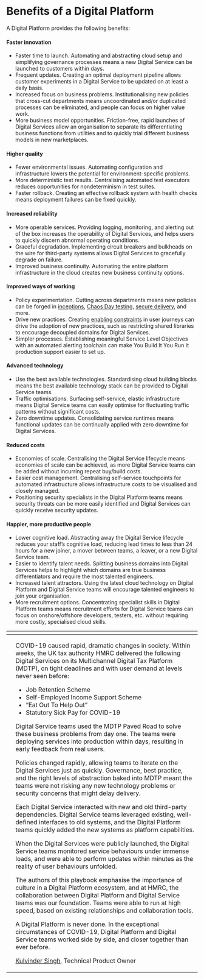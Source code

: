 # Benefits of a Digital Platform

A Digital Platform provides the following benefits:

#### Faster innovation

* Faster time to launch. Automating and abstracting cloud setup and simplifying governance processes means a new Digital Service can be launched to customers within days.
* Frequent updates. Creating an optimal deployment pipeline allows customer experiments in a Digital Service to be updated on at least a daily basis.
* Increased focus on business problems. Institutionalising new policies that cross-cut departments means uncoordinated and/or duplicated processes can be eliminated, and people can focus on higher value work.
* More business model opportunities. Friction-free, rapid launches of Digital Services allow an organisation to separate its differentiating business functions from utilities and to quickly trial different business models in new marketplaces.

#### Higher quality

* Fewer environmental issues. Automating configuration and infrastructure lowers the potential for environment-specific problems.
* More deterministic test results. Centralising automated test executors reduces opportunities for nondeterminism in test suites.
* Faster rollback. Creating an effective rollback system with health checks means deployment failures can be fixed quickly.

#### Increased reliability

* More operable services. Providing logging, monitoring, and alerting out of the box increases the operability of Digital Services, and helps users to quickly discern abnormal operating conditions.
* Graceful degradation. Implementing circuit breakers and bulkheads on the wire for third-party systems allows Digital Services to gracefully degrade on failure.
* Improved business continuity. Automating the entire platform infrastructure in the cloud creates new business continuity options.

#### Improved ways of working

* Policy experimentation. Cutting across departments means new policies can be forged in [inceptions](https://inception.playbook.ee/), [Chaos Day testing](https://chaos-day.playbook.ee/), [secure delivery](https://secure-delivery.playbook.ee/), and more. 
* Drive new practices. Creating [enabling constraints](https://theitriskmanager.com/2018/12/09/constraints-that-enable/) in user journeys can drive the adoption of new practices, such as restricting shared libraries to encourage decoupled domains for Digital Services.
* Simpler processes. Establishing meaningful Service Level Objectives with an automated alerting toolchain can make You Build It You Run It production support easier to set up.

#### Advanced technology

* Use the best available technologies. Standardising cloud building blocks means the best available technology stack can be provided to Digital Service teams.
* Traffic optimisations. Surfacing self-service, elastic infrastructure means Digital Service teams can easily optimise for fluctuating traffic patterns without significant costs.
* Zero downtime updates. Consolidating service runtimes means functional updates can be continually applied with zero downtime for Digital Services.

#### Reduced costs

* Economies of scale. Centralising the Digital Service lifecycle means economies of scale can be achieved, as more Digital Service teams can be added without incurring repeat buy/build costs.
* Easier cost management. Centralising self-service touchpoints for automated infrastructure allows infrastructure costs to be visualised and closely managed. 
* Positioning security specialists in the Digital Platform teams means security threats can be more easily identified and Digital Services can quickly receive security updates. 

#### Happier, more productive people

* Lower cognitive load. Abstracting away the Digital Service lifecycle reduces your staff’s cognitive load, reducing lead times to less than 24 hours for a new joiner, a mover between teams, a leaver, or a new Digital Service team.
* Easier to identify talent needs. Splitting business domains into Digital Services helps to highlight which domains are true business differentiators and require the most talented engineers.
* Increased talent attractors. Using the latest cloud technology on Digital Platform and Digital Service teams will encourage talented engineers to join your organisation.
* More recruitment options. Concentrating specialist skills in Digital Platform teams means recruitment efforts for Digital Service teams can focus on onshore/offshore developers, testers, etc. without requiring more costly, specialised cloud skills.

<table>
  <thead>
    <tr>
      <th style="text-align:left"></th>
      <th style="text-align:left"></th>
    </tr>
  </thead>
  <tbody>
    <tr>
      <td style="text-align:left">
        <p></p>
        <p>
          <img src="https://lh5.googleusercontent.com/E5qGxBAl5SA6h3g6VFs7A7A7VxLepQC6UOL5iqQIbilURi2IFVBekS9zadAzltsAXjSlrOtUGE21QXRvAXvlQxggeo5GcpV_mn3Sl2HL7ZIEj5t68obp5FYJtY0g0OVKTgT9hKq2"
          alt/>
        </p>
      </td>
      <td style="text-align:left">
        <p>COVID-19 caused rapid, dramatic changes in society. Within weeks, the
          UK tax authority HMRC delivered the following Digital Services on its Multichannel
          Digital Tax Platform (MDTP), on tight deadlines and with user demand at
          levels never seen before:</p>
        <p></p>
        <ul>
          <li>Job Retention Scheme</li>
          <li>Self-Employed Income Support Scheme</li>
          <li>&#x201C;Eat Out To Help Out&#x201D;</li>
          <li>Statutory Sick Pay for COVID-19</li>
        </ul>
        <p>Digital Service teams used the MDTP Paved Road to solve these business
          problems from day one. The teams were deploying services into production
          within days, resulting in early feedback from real users.</p>
        <p></p>
        <p>Policies changed rapidly, allowing teams to iterate on the Digital Services
          just as quickly. Governance, best practice, and the right levels of abstraction
          baked into MDTP meant the teams were not risking any new technology problems
          or security concerns that might delay delivery.</p>
        <p></p>
        <p>Each Digital Service interacted with new and old third-party dependencies.
          Digital Service teams leveraged existing, well-defined interfaces to old
          systems, and the Digital Platform teams quickly added the new systems as
          platform capabilities.</p>
        <p></p>
        <p>When the Digital Services were publicly launched, the Digital Service
          teams monitored service behaviours under immense loads, and were able to
          perform updates within minutes as the reality of user behaviours unfolded.</p>
        <p></p>
        <p>The authors of this playbook emphasise the importance of culture in a
          Digital Platform ecosystem, and at HMRC, the collaboration between Digital
          Platform and Digital Service teams was our foundation. Teams were able
          to run at high speed, based on existing relationships and collaboration
          tools.</p>
        <p></p>
        <p>A Digital Platform is never done. In the exceptional circumstances of
          COVID-19, Digital Platform and Digital Service teams worked side by side,
          and closer together than ever before.</p>
        <p></p>
        <p> <a href="https://www.linkedin.com/in/kulvinder-singh-86358a/">Kulvinder Singh</a>,
          Technical Product Owner</p>
      </td>
    </tr>
  </tbody>
</table>

